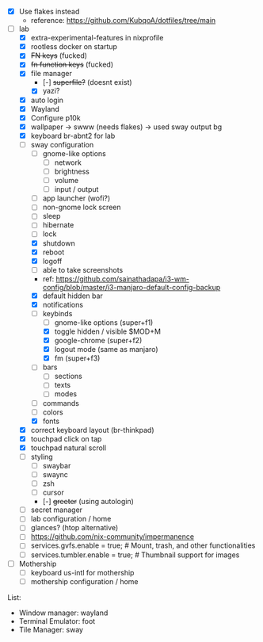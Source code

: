 - [x] Use flakes instead
  - reference: https://github.com/KubqoA/dotfiles/tree/main
- [ ] lab
  - [x] extra-experimental-features in nixprofile
  - [x] rootless docker on startup
  - [x] ~~FN keys~~ (fucked)
  - [x] ~~fn function keys~~ (fucked)
  - [x] file manager
    - [-] ~~superfile?~~ (doesnt exist)
    - [x] yazi?
  - [x] auto login
  - [x] Wayland
  - [x] Configure p10k
  - [x] wallpaper -> swww (needs flakes) -> used sway output bg
  - [x] keyboard br-abnt2 for lab
  - [ ] sway configuration
    - [ ] gnome-like options
      - [ ] network
      - [ ] brightness
      - [ ] volume
      - [ ] input / output
    - [ ] app launcher (wofi?)
    - [ ] non-gnome lock screen
    - [ ] sleep
    - [ ] hibernate
    - [ ] lock
    - [x] shutdown
    - [x] reboot
    - [x] logoff
    - [ ] able to take screenshots
    - ref: https://github.com/sainathadapa/i3-wm-config/blob/master/i3-manjaro-default-config-backup
    - [x] default hidden bar
    - [x] notifications
    - [ ] keybinds
      - [ ] gnome-like options (super+f1)
      - [x] toggle hidden / visible $MOD+M
      - [x] google-chrome (super+f2)
      - [x] logout mode (same as manjaro)
      - [x] fm (super+f3)
    - [ ] bars
      - [ ] sections
      - [ ] texts
      - [ ] modes
    - [ ] commands
    - [ ] colors
    - [x] fonts
  - [x] correct keyboard layout (br-thinkpad)
  - [x] touchpad click on tap
  - [x] touchpad natural scroll
  - [ ] styling
    - [ ] swaybar
    - [ ] swaync
    - [ ] zsh
    - [ ] cursor
    - [-] ~~greeter~~ (using autologin)
  - [ ] secret manager
  - [ ] lab configuration / home
  - [ ] glances? (htop alternative)
  - [ ] https://github.com/nix-community/impermanence
  - [ ] services.gvfs.enable = true; # Mount, trash, and other functionalities
  - [ ] services.tumbler.enable = true; # Thumbnail support for images
- [ ] Mothership
  - [ ] keyboard us-intl for mothership
  - [ ] mothership configuration / home

List:

- Window manager: wayland
- Terminal Emulator: foot
- Tile Manager: sway
